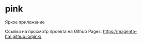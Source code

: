# pink
Яркое приложение

Ссылка на просмотр проекта на Github Pages: https://magenta-hm.github.io/pink/
